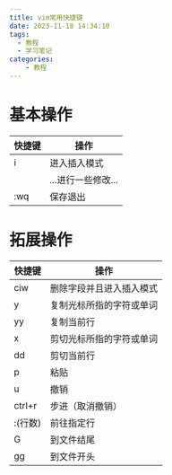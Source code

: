 ```yaml
---
title: vim常用快捷键
date: 2023-11-18 14:34:10
tags:
  - 教程
  - 学习笔记
categories:
	- 教程
---
```


# 基本操作

| 快捷键 | 操作               |
| ------ | ------------------ |
| i      | 进入插入模式       |
|        | ...进行一些修改... |
| :wq    | 保存退出           |

 

# 拓展操作

| 快捷键  | 操作                     |
| ------- | ------------------------ |
| ciw     | 删除字段并且进入插入模式 |
| y       | 复制光标所指的字符或单词 |
| yy      | 复制当前行               |
| x       | 剪切光标所指的字符或单词 |
| dd      | 剪切当前行               |
| p       | 粘贴                     |
| u       | 撤销                     |
| ctrl+r  | 步进（取消撤销）         |
| :(行数) | 前往指定行               |
| G       | 到文件结尾               |
| gg      | 到文件开头               |

 

  

  



 

